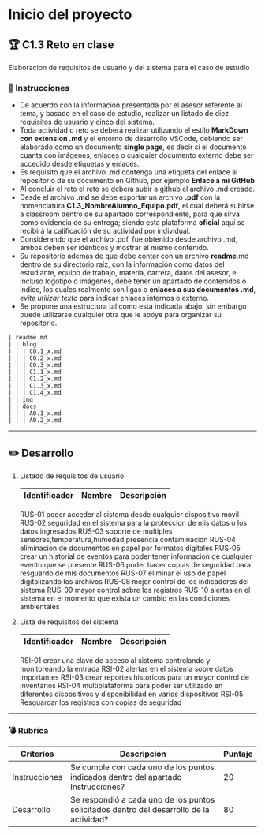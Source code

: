 # Inicio del proyecto

## :trophy: C1.3 Reto en clase

Elaboracion de requisitos de usuario y del sistema para el caso de estudio

### :blue_book: Instrucciones

- De acuerdo con la información presentada por el asesor referente al tema, y basado en el caso de estudio, realizar un listado de diez requisitos de usuario y cinco del sistema.
- Toda actividad o reto se deberá realizar utilizando el estilo **MarkDown con extension .md** y el entorno de desarrollo VSCode, debiendo ser elaborado como un documento **single page**, es decir si el documento cuanta con imágenes, enlaces o cualquier documento externo debe ser accedido desde etiquetas y enlaces.
- Es requisito que el archivo .md contenga una etiqueta del enlace al repositorio de su documento en Github, por ejemplo **Enlace a mi GitHub**
- Al concluir el reto el reto se deberá subir a github el archivo .md creado.
- Desde el archivo **.md** se debe exportar un archivo **.pdf** con la nomenclatura **C1.3_NombreAlumno_Equipo.pdf**, el cual deberá subirse a classroom dentro de su apartado correspondiente, para que sirva como evidencia de su entrega; siendo esta plataforma **oficial** aquí se recibirá la calificación de su actividad por individual.
- Considerando que el archivo .pdf, fue obtenido desde archivo .md, ambos deben ser idénticos y mostrar el mismo contenido.
- Su repositorio ademas de que debe contar con un archivo **readme**.md dentro de su directorio raíz, con la información como datos del estudiante, equipo de trabajo, materia, carrera, datos del asesor, e incluso logotipo o imágenes, debe tener un apartado de contenidos o indice, los cuales realmente son ligas o **enlaces a sus documentos .md**, _evite utilizar texto_ para indicar enlaces internos o externo.
- Se propone una estructura tal como esta indicada abajo, sin embargo puede utilizarse cualquier otra que le apoye para organizar su repositorio.

``` 
| readme.md
| | blog
| | | C0.1_x.md
| | | C0.2_x.md
| | | C0.3_x.md
| | | C1.1_x.md
| | | C1.2_x.md
| | | C1.3_x.md
| | | C1.4_x.md
| | img
| | docs
| | | A0.1_x.md
| | | A0.2_x.md
```
___

## :pencil2: Desarrollo

1. Listado de requisitos de usuario
   
    Identificador | Nombre | Descripción
    :--|:--|:--
    RUS-01 poder acceder al sistema desde cualquier dispositivo movil
    RUS-02 seguridad en el sistema para la proteccion de mis datos o los datos ingresados
    RUS-03 soporte de multiples sensores,temperatura,humedad,presencia,contaminacion
    RUS-04 eliminacion de documentos en papel por formatos digitales
    RUS-05 crear un historial de eventos para poder tener informacion de cualquier evento que se presente
    RUS-06  poder hacer copias de seguridad para resguardo de mis documentos
    RUS-07 eliminar el uso de papel digitalizando los archivos
    RUS-08 mejor control de los indicadores del sistema 
    RUS-09 mayor control sobre los registros
    RUS-10 alertas en el sistema en el momento que exista un cambio en las condiciones ambientales 
 
2. Lista de requisitos del sistema
   
    Identificador | Nombre | Descripción
    :--|:--|:--
    RSI-01 crear una clave de acceso al sistema controlando y monitoreando la entrada 
    RSI-02 alertas en el sistema sobre datos importantes
    RSI-03 crear reportes historicos para un mayor control de inventarios
    RSI-04 multiplataforma para poder ser utilizado en diferentes dispositivos y disponibilidad en varios dispositivos
    RSI-05 Resguardar los registros con copias de seguridad

___

### :bomb: Rubrica

| Criterios     | Descripción                                                                                  | Puntaje |
| ------------- | -------------------------------------------------------------------------------------------- | ------- |
| Instrucciones | Se cumple con cada uno de los puntos indicados dentro del apartado Instrucciones?            | 20 |
| Desarrollo    | Se respondió a cada uno de los puntos solicitados dentro del desarrollo de la actividad?     | 80      |
